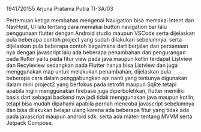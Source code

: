 1941720155
Arjuna Pratama Putra
TI-3A/03

Pertemuan ketiga membahas mengenai Navigation bisa memakai Intent dan NavHost, UI lalu tentang cara memakai button navigation bar lalu penggunaan flutter 
dengan Android studio maupun VSCode serta dijelaskan pula beberapa contoh project yang sudah dilakukan sebelumnya.
serta dijelaskan pula beberapa contoh bagaimana dart berjalan dan persamaan nya dengan javascript lalu ada beberapa penambahan dan pengurangan pada flutter yaitu
pada fitur view pada java maupun kotlin terdapat Listview dan Recyleview sedangkan pada Flutter hanya bisa Listview dan juga menggunakan map untuk melakukan penambahan, 
dijelaskan pula beberapa cara dalam penggabungkan api nanti yang tentunya digunakan dalam mini project2 yang berfokus pada retrofit maupun Sqlite tetapi apabila ingin menggunakan 
firebase juga diperbolehkan, flutter memiliki basis dart sebagai backend nya jadi tidak menggunakan java maupun kotlin, tetapi bisa mudah dipahami apabila pernah mencoba javascript 
sebelumnya dan bisa dilakukan belajar ulang karena ada beberapa fitur yang tidak ada pada javascript maupun android sdk. serta ada materi tentang MVVM serta Jetpack Compose.
